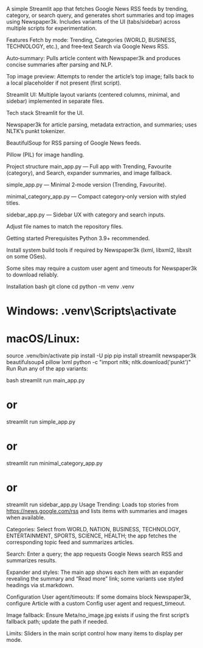 A simple Streamlit app that fetches Google News RSS feeds by trending, category, or search query, and generates short summaries and top images using Newspaper3k. Includes variants of the UI (tabs/sidebar) across multiple scripts for experimentation.

Features
Fetch by mode: Trending, Categories (WORLD, BUSINESS, TECHNOLOGY, etc.), and free‑text Search via Google News RSS.

Auto‑summary: Pulls article content with Newspaper3k and produces concise summaries after parsing and NLP.

Top image preview: Attempts to render the article’s top image; falls back to a local placeholder if not present (first script).

Streamlit UI: Multiple layout variants (centered columns, minimal, and sidebar) implemented in separate files.

Tech stack
Streamlit for the UI.

Newspaper3k for article parsing, metadata extraction, and summaries; uses NLTK’s punkt tokenizer.

BeautifulSoup for RSS parsing of Google News feeds.

Pillow (PIL) for image handling.

Project structure
main_app.py — Full app with Trending, Favourite (category), and Search, expander summaries, and image fallback.

simple_app.py — Minimal 2‑mode version (Trending, Favourite).

minimal_category_app.py — Compact category‑only version with styled titles.

sidebar_app.py — Sidebar UX with category and search inputs.

Adjust file names to match the repository files.

Getting started
Prerequisites
Python 3.9+ recommended.

Install system build tools if required by Newspaper3k (lxml, libxml2, libxslt on some OSes).

Some sites may require a custom user agent and timeouts for Newspaper3k to download reliably.

Installation
bash
git clone <your-repo-url>
cd <your-repo-folder>
python -m venv .venv
# Windows: .venv\Scripts\activate
# macOS/Linux:
source .venv/bin/activate
pip install -U pip
pip install streamlit newspaper3k beautifulsoup4 pillow lxml
python -c "import nltk; nltk.download('punkt')"
Run
Run any of the app variants:

bash
streamlit run main_app.py
# or
streamlit run simple_app.py
# or
streamlit run minimal_category_app.py
# or
streamlit run sidebar_app.py
Usage
Trending: Loads top stories from https://news.google.com/rss and lists items with summaries and images when available.

Categories: Select from WORLD, NATION, BUSINESS, TECHNOLOGY, ENTERTAINMENT, SPORTS, SCIENCE, HEALTH; the app fetches the corresponding topic feed and summarizes articles.

Search: Enter a query; the app requests Google News search RSS and summarizes results.

Expander and styles: The main app shows each item with an expander revealing the summary and “Read more” link; some variants use styled headings via st.markdown.

Configuration
User agent/timeouts: If some domains block Newspaper3k, configure Article with a custom Config user agent and request_timeout.

Image fallback: Ensure Meta/no_image.jpg exists if using the first script’s fallback path; update the path if needed.

Limits: Sliders in the main script control how many items to display per mode.
